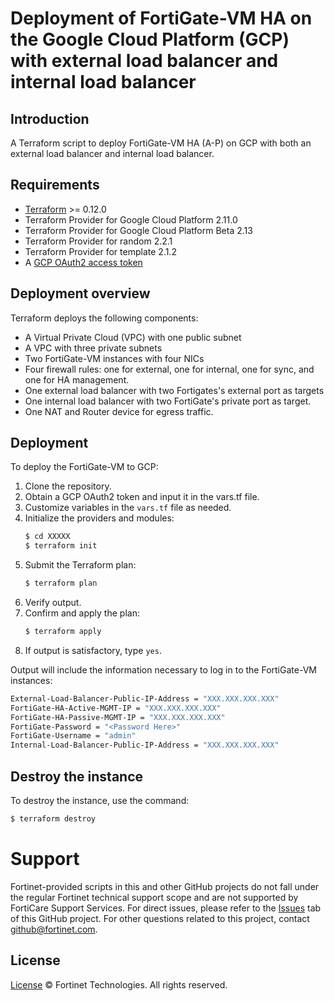 # Deployment of FortiGate-VM HA on the Google Cloud Platform (GCP) with external load balancer and internal load balancer
## Introduction
A Terraform script to deploy FortiGate-VM HA (A-P) on GCP with both an external load balancer and internal load balancer.

## Requirements
* [Terraform](https://learn.hashicorp.com/terraform/getting-started/install.html) >= 0.12.0
* Terraform Provider for Google Cloud Platform 2.11.0
* Terraform Provider for Google Cloud Platform Beta 2.13
* Terraform Provider for random 2.2.1
* Terraform Provider for template 2.1.2
* A [GCP OAuth2 access token](https://developers.google.com/identity/protocols/OAuth2)

## Deployment overview
Terraform deploys the following components:
   - A Virtual Private Cloud (VPC) with one public subnet
   - A VPC with three private subnets
   - Two FortiGate-VM instances with four NICs
   - Four firewall rules: one for external, one for internal, one for sync, and one for HA management.
   - One external load balancer with two Fortigates's external port as targets
   - One internal load balancer with two FortiGate's private port as target.
   - One NAT and Router device for egress traffic.

## Deployment
To deploy the FortiGate-VM to GCP:
1. Clone the repository.
2. Obtain a GCP OAuth2 token and input it in the vars.tf file.
3. Customize variables in the `vars.tf` file as needed.
4. Initialize the providers and modules:
   ```sh
   $ cd XXXXX
   $ terraform init
    ```
5. Submit the Terraform plan:
   ```sh
   $ terraform plan
   ```
6. Verify output.
7. Confirm and apply the plan:
   ```sh
   $ terraform apply
   ```
8. If output is satisfactory, type `yes`.

Output will include the information necessary to log in to the FortiGate-VM instances:
```sh
External-Load-Balancer-Public-IP-Address = "XXX.XXX.XXX.XXX"
FortiGate-HA-Active-MGMT-IP = "XXX.XXX.XXX.XXX"
FortiGate-HA-Passive-MGMT-IP = "XXX.XXX.XXX.XXX"
FortiGate-Password = "<Password Here>"
FortiGate-Username = "admin"
Internal-Load-Balancer-Public-IP-Address = "XXX.XXX.XXX.XXX"
```

## Destroy the instance
To destroy the instance, use the command:
```sh
$ terraform destroy
```

# Support
Fortinet-provided scripts in this and other GitHub projects do not fall under the regular Fortinet technical support scope and are not supported by FortiCare Support Services.
For direct issues, please refer to the [Issues](https://github.com/fortinet/fortigate-terraform-deploy/issues) tab of this GitHub project.
For other questions related to this project, contact [github@fortinet.com](mailto:github@fortinet.com).

## License
[License](https://github.com/fortinet/fortigate-terraform-deploy/blob/master/LICENSE) © Fortinet Technologies. All rights reserved.
